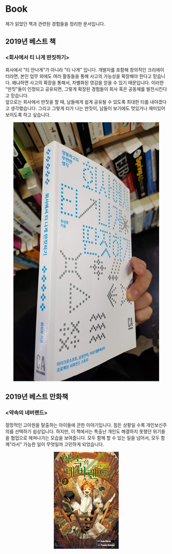 # Book

제가 읽었던 책과 관련된 경험들을 정리한 문서입니다.

## 2019년 베스트 책

### <회사에서 티 나게 딴짓하기>

회사에서 "티 안나게"가 아니라 "티 나게" 입니다. 개발자를 포함해 창의적인 크리에이터라면, 본인 업무 외에도 여러 활동들을 통해 사고의 가능성을 확장해야 한다고 믿습니다. 왜냐하면 사고의 확장을 통해서, 차별화된 영감을 얻을 수 있기 때문입니다. 이러한 "딴짓"들이 인정되고 공유되면, 그렇게 확장된 경험들이 회사 혹은 공동체를 발전시킨다고 믿습니다.<br>
앞으로는 회사에서 딴짓을 할 때, 남들에게 쉽게 공유될 수 있도록 최대한 티를 내야겠다고 생각했습니다. 그리고 그렇게 티가 나는 딴짓이, 남들이 보기에도 멋있거나 재미있어 보이도록 하고 싶습니다.

<p align="center"><img src="./img/best_book_2019.jpeg" width="90%" /></p>

## 2019년 베스트 만화책

### <약속의 네버랜드>

절망적인 고아원을 탈출하는 아이들에 관한 이야기입니다. 힘든 상황일 수록 개인보신주의를 선택하기 쉽상입니다. 하지만, 이 책에서는 특출난 개인도 해결하지 못했던 위기들을 협업으로 헤쳐나가는 모습을 보여줍니다. 모두 함께 할 수 있는 일을 넘어서, 모두 함께"라서" 가능한 일이 무엇일까 고민하게 되었습니다.

<p align="center"><img src="./img/best_comic_2019.jpeg" width="40%" /></p>
